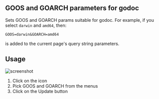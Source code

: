 ## GOOS and GOARCH parameters for godoc

Sets GOOS and GOARCH params suitable for godoc. 
For example, if you select `darwin` and `amd64`, then:

```
GOOS=darwin&GOARCH=amd64
```

is added to the current page's query string parameters.

## Usage

![screenshot](http://i.imgur.com/LOgW0J9.png)

1. Click on the icon
2. Pick GOOS and GOARCH from the menus
3. Click on the Update button
